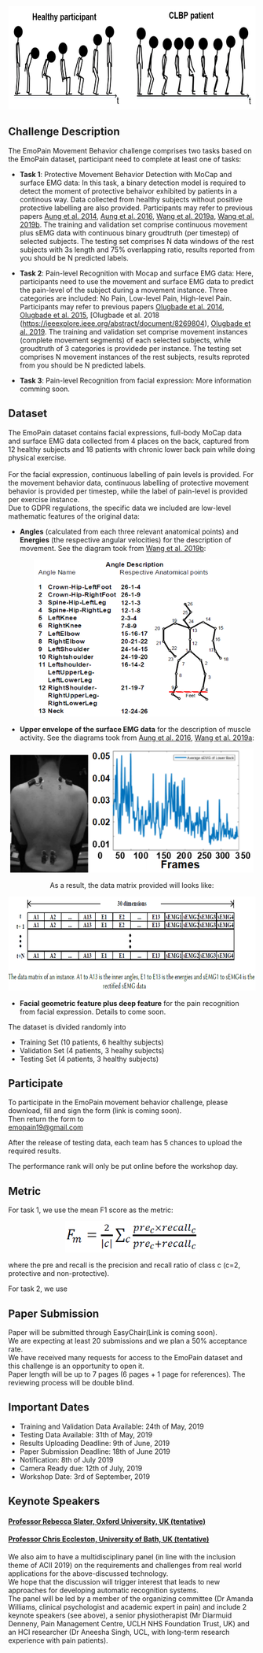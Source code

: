 <p align="center">
<img width="700" height="210" src="images/Animation.PNG">
</p>

## Challenge Description
The EmoPain Movement Behavior challenge comprises two tasks based on the EmoPain dataset, participant need to complete at least one of tasks:
- **Task 1**: Protective Movement Behavior Detection with MoCap and surface EMG data: In this task, a binary detection model is required to detect the moment of protective behaivor exhibited by patients in a continous way. Data collected from healthy subjects without positive protective labelling are also provided. Participants may refer to previous papers [Aung et al. 2014](https://dl.acm.org/citation.cfm?id=2686916), [Aung et al. 2016](https://ieeexplore.ieee.org/abstract/document/7173007), [Wang et al. 2019a](https://arxiv.org/abs/1902.08990), [Wang et al. 2019b](https://arxiv.org/abs/1904.10824). The training and validation set comprise continuous movement plus sEMG data with continuous binary groudtruth  (per timestep) of selected subjects. The testing set comprises N data windows of the rest subjects with 3s length and 75% overlapping ratio, results reported from you should be N predicted labels.

- **Task 2**: Pain-level Recognition with Mocap and surface EMG data: Here, participants need to use the movement and surface EMG data to predict the pain-level of the subject during a movement instance. Three categories are included: No Pain, Low-level Pain, High-level Pain. Participants may refer to previous papers [Olugbade et al. 2014](https://dl.acm.org/citation.cfm?id=2663261), [Olugbade et al. 2015](https://ieeexplore.ieee.org/abstract/document/7344578), [Olugbade et al. 2018 (https://ieeexplore.ieee.org/abstract/document/8269804), [Olugbade et al. 2019](https://dl.acm.org/citation.cfm?id=3299095). The training and validation set comprise movement instances (complete movement segments) of each selected subjects, while groudtruth of 3 categories is providede per instance. The testing set comprises N movement instances of the rest subjects, results reproted from you should be N predicted labels.

- **Task 3**: Pain-level Recognition from facial expression: More information comming soon.



## Dataset

The EmoPain dataset contains facial expressions, full-body MoCap data and surface EMG data collected from 4 places on the back, captured from 12 healthy subjects and 18 patients with chronic lower back pain while doing physical exercise. 
<br>
<br>
For the facial expression, continuous labelling of pain levels is provided. For the movement behavior data, continuous labelling of protective movement behavior is provided per timestep, while the label of pain-level is provided per exercise instance.
<br>
Due to GDPR regulations, the specific data we included are low-level mathematic features of the original data: 
- **Angles** (calculated from each three relevant anatomical points) and **Energies** (the respective angular velocities) for the description of movement. See the diagram took from [Wang et al. 2019b](https://arxiv.org/abs/1904.10824):

<p align="center">
<img width="400" height="320" src="images/Angle.PNG">
</p>

- **Upper envelope of the surface EMG data** for the description of muscle activity. See the diagrams took from [Aung et al. 2016](https://ieeexplore.ieee.org/abstract/document/7173007), [Wang et al. 2019a](https://arxiv.org/abs/1902.08990):

<p align="center">
<img width="160" height="240" src="images/sEMGcapture.PNG">
<img width="333" height="252" src="images/sEMG.PNG">
</p>
<p align="center">
As a result, the data matrix provided will looks like:
</p>
<p align="center">
<img width="776" height="192" src="images/data.PNG">
</p>

- **Facial geometric feature plus deep feature** for the pain recognition from facial expression. Details to come soon. 

The dataset is divided randomly into 
- Training Set (10 patients, 6 healthy subjects)
- Validation Set (4 patients, 3 healhy subjects)
- Testing Set (4 patients, 3 healthy subjects)

## Participate
To participate in the EmoPain movement behavior challenge, please download, fill and sign the form (link is coming soon).
<br>
Then return the form to 
<br>
emopain19@gmail.com
<br>

After the release of testing data, each team has 5 chances to upload the required results.

The performance rank will only be put online before the workshop day.

## Metric
For task 1, we use the mean F1 score as the metric:

<p align="center">
<img width="272" height="64" src="images/meanf1.PNG">
</p>

where the pre and recall is the precision and recall ratio of class c (c=2, protective and non-protective).

For task 2, we use

## Paper Submission
Paper will be submitted through EasyChair(Link is coming soon).
<br>
We are expecting at least 20 submissions and we plan a 50% acceptance rate. 
<br>
We have received many requests for access to the EmoPain dataset and this challenge is an opportunity to open it. 
<br>
Paper length will be up to 7 pages (6 pages + 1 page for references). 
The reviewing process will be double blind.

## Important Dates

- Training and Validation Data Available: 24th of May, 2019
- Testing Data Available: 31th of May, 2019 
- Results Uploading Deadline: 9th of June, 2019
- Paper Submission Deadline: 18th of June 2019
- Notification: 8th of July 2019 
- Camera Ready due: 12th of July, 2019 
- Workshop Date: 3rd of September, 2019

## Keynote Speakers

#### [Professor Rebecca Slater, Oxford University, UK (tentative)](https://www.paediatrics.ox.ac.uk/team/rebeccah-slater)
#### [Professor Chris Eccleston, University of Bath, UK (tentative)](https://researchportal.bath.ac.uk/en/persons/chris-eccleston)

We also aim to have a multidisciplinary panel (in line with the inclusion theme of ACII 2019) on the requirements and challenges from 
real world applications for the above-discussed technology.
<br>
We hope that the discussion will trigger interest that leads to new approaches for developing automatic recognition systems. 
<br>
The panel will be led by a member of the organizing committee (Dr Amanda Williams, clinical psychologist and academic expert in pain) and include 2 keynote speakers (see above), a senior physiotherapist (Mr Diarmuid Denneny, Pain Management Centre, UCLH NHS Foundation Trust, UK) and an HCI researcher (Dr Aneesha Singh, UCL, with long-term research experience with pain patients).
